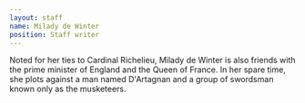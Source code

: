```yaml
---
layout: staff
name: Milady de Winter
position: Staff writer
---
```


Noted for her ties to Cardinal Richelieu, Milady de Winter is also friends with
the prime minister of England and the Queen of France. In her spare time, she
plots against a man named D'Artagnan and a group of swordsman known only as the
musketeers.
